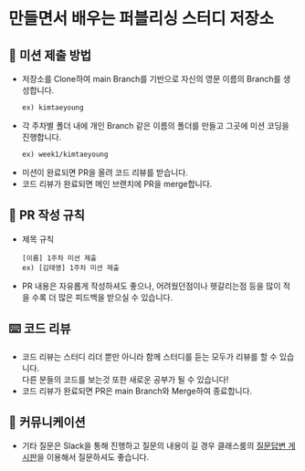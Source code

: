 # 만들면서 배우는 퍼블리싱 스터디 저장소

## 🎯 미션 제출 방법

- 저장소를 Clone하여 main Branch를 기반으로 자신의 영문 이름의 Branch를 생성합니다.
  ```
  ex) kimtaeyoung
  ```
- 각 주차별 폴더 내에 개인 Branch 같은 이름의 폴더를 만들고 그곳에 미션 코딩을 진행합니다.
  ```
  ex) week1/kimtaeyoung
  ```
- 미션이 완료되면 PR을 올려 코드 리뷰를 받습니다.
- 코드 리뷰가 완료되면 메인 브랜치에 PR을 merge합니다.

## 📝 PR 작성 규칙

- 제목 규칙
  ```
  [이름] 1주차 미션 제출
  ex) [김태영] 1주차 미션 제출
  ```
- PR 내용은 자유롭게 작성하셔도 좋으나, 어려웠던점이나 헷갈리는점 등을 많이 적을 수록 더 많은 피드백을 받으실 수 있습니다.

## ⌨️ 코드 리뷰
- 코드 리뷰는 스터디 리더 뿐만 아니라 함께 스터디를 듣는 모두가 리뷰를 할 수 있습니다.
<br>다른 분들의 코드를 보는것 또한 새로운 공부가 될 수 있습니다!
- 코드 리뷰가 완료되면 PR은 main Branch와 Merge하여 종료합니다.

## 💬 커뮤니케이션
- 기타 질문은 Slack을 통해 진행하고 질문의 내용이 길 경우 클래스룸의 [질문답변 게시판](https://school.programmers.co.kr/app/courses/14716/questions/)을 이용해서 질문하셔도 좋습니다.
